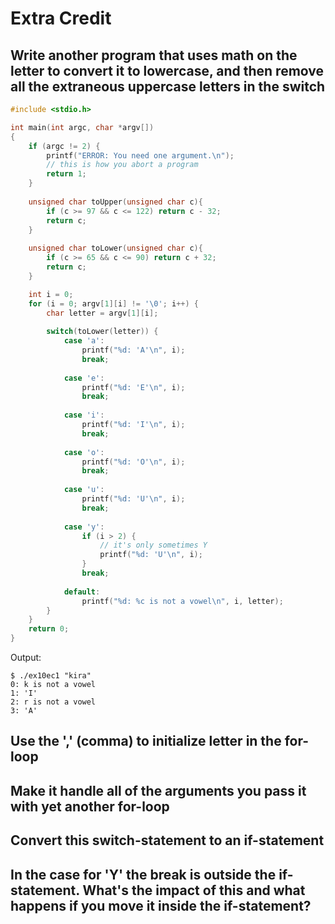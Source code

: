 # Extra Credit

## Write another program that uses math on the letter to convert it to lowercase, and then remove all the extraneous uppercase letters in the switch

```c
#include <stdio.h>

int main(int argc, char *argv[])
{
    if (argc != 2) {
        printf("ERROR: You need one argument.\n");
        // this is how you abort a program
        return 1;
    }
    
    unsigned char toUpper(unsigned char c){
        if (c >= 97 && c <= 122) return c - 32;
        return c;
    }
    
    unsigned char toLower(unsigned char c){
        if (c >= 65 && c <= 90) return c + 32;
        return c;
    }

    int i = 0;
    for (i = 0; argv[1][i] != '\0'; i++) {
        char letter = argv[1][i];
        
        switch(toLower(letter)) {
            case 'a':
                printf("%d: 'A'\n", i);
                break;
            
            case 'e':
                printf("%d: 'E'\n", i);
                break;   
            
            case 'i':
                printf("%d: 'I'\n", i);
                break;
                
            case 'o':
                printf("%d: 'O'\n", i);
                break;
                
            case 'u':
                printf("%d: 'U'\n", i);
                break;
                
            case 'y':
                if (i > 2) {
                    // it's only sometimes Y
                    printf("%d: 'U'\n", i);
                }
                break;
                
            default:
                printf("%d: %c is not a vowel\n", i, letter);
        }
    }
    return 0;
}
```

Output:
```
$ ./ex10ec1 "kira"
0: k is not a vowel
1: 'I'
2: r is not a vowel
3: 'A'
```

## Use the ',' (comma) to initialize letter in the for-loop

## Make it handle all of the arguments you pass it with yet another for-loop

## Convert this switch-statement to an if-statement

## In the case for 'Y' the break is outside the if-statement. What's the impact of this and what happens if you move it inside the if-statement?
